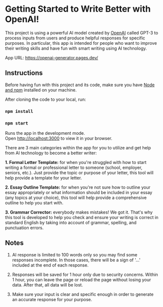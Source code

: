 # Getting Started to Write Better with OpenAI!

This project is using a powerful AI model created by [OpenAI](https://openai.com/api/) called GPT-3 to process inputs from users and produce helpful responses for specific purposes. In particular, this app is intended for people who want to improve their writing skills and have fun with smart writing using AI technology.

App URL: https://openai-generator.pages.dev/
## Instructions

Before having fun with this project and its code, make sure you have [Node and npm](https://nodejs.org/en/) installed on your machine.

After cloning the code to your local, run:

### `npm install`

### `npm start`

Runs the app in the development mode.\
Open [http://localhost:3000](http://localhost:3000) to view it in your browser.

There are 3 main categories within the app for you to utilize and get help from AI technology to become a better writer:

**1. Formal Letter Template:** for when you're struggled with how to start writing a formal or professional letter to someone (school, employer, seniors, etc.). Just provide the topic or purpose of your letter, this tool will help provide a template for your letter.

**2. Essay Outline Template:** for when you're not sure how to outline your essay appropriately or what information should be included in your essay (any topics at your choice), this tool will help provide a comprehensive outline to help you start with.

**3. Grammar Corrector:** everybody makes mistakes! We got it. That's why this tool is developed to help you check and ensure your writing is correct in standard English by taking into account of grammar, spelling, and punctuation errors.

## Notes

1. AI response is limited to 100 words only so you may find some responses incomplete. In those cases, there will be a sign of '...' included at the end of each response.

2. Responses will be saved for 1 hour only due to security concerns. Within 1 hour, you can leave the page or reload the page without losing your data. After that, all data will be lost.

3. Make sure your input is clear and specific enough in order to generate an accurate response for your purpose.

